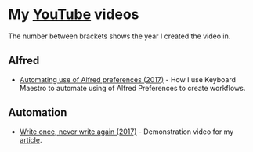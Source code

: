 # My [YouTube](https://www.youtube.com/channel/UCEKqrUfr_FMKIO9XSJS4vDw) videos
The number between brackets shows the year I created the video in.

## Alfred
- [Automating use of Alfred preferences (2017)](https://www.youtube.com/watch?v=cAPWl_cvq6I) - How I use Keyboard Maestro to automate using of Alfred Preferences to create workflows.

## Automation
- [Write once, never write again (2017)](https://www.youtube.com/watch?v=NfeKenZHfDQ&t=66s) - Demonstration video for my [article](https://medium.com/@NikitaVoloboev/write-once-never-write-again-c2fa1f6c4e8).